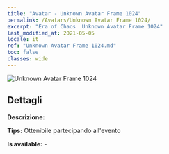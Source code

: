```yaml
---
title: "Avatar - Unknown Avatar Frame 1024"
permalink: /Avatars/Unknown Avatar Frame 1024/
excerpt: "Era of Chaos  Unknown Avatar Frame 1024"
last_modified_at: 2021-05-05
locale: it
ref: "Unknown Avatar Frame 1024.md"
toc: false
classes: wide
---
```

 ![Unknown Avatar Frame 1024](/images/a/avatarFrame_24.png)

## Dettagli

 **Descrizione:**  

 **Tips:** Ottenibile partecipando all'evento 

 **Is available:**  - 

